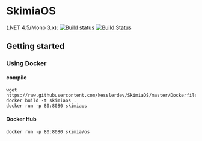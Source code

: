 # SkimiaOS

(.NET 4.5/Mono 3.x): [![Build status](https://ci.appveyor.com/api/projects/status/hq6k6wqgtkqh037r?svg=true)](https://ci.appveyor.com/project/kesslerdev/skimiaos)
[![Build Status](https://travis-ci.org/kesslerdev/SkimiaOS.svg?branch=master)](https://travis-ci.org/kesslerdev/SkimiaOS)

## Getting started

### Using Docker

#### compile
```
wget https://raw.githubusercontent.com/kesslerdev/SkimiaOS/master/Dockerfile
docker build -t skimiaos .
docker run -p 80:8080 skimiaos
```
#### Docker Hub

```
docker run -p 80:8080 skimia/os
```
